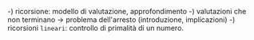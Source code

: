 -) ricorsione: modello di valutazione, approfondimento
-) valutazioni che non terminano -> problema dell'arresto (introduzione,
 implicazioni)
-) ricorsioni `lineari`: controllo di primalità di un numero.
 
